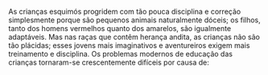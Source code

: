 ﻿As crianças esquimós progridem com tão pouca disciplina e correção simplesmente porque são pequenos animais naturalmente dóceis; os filhos, tanto dos homens vermelhos quanto dos amarelos, são igualmente adaptáveis. Mas nas raças que contêm herança andita, as crianças não são tão plácidas; esses jovens mais imaginativos e aventureiros exigem mais treinamento e disciplina. Os problemas modernos de educação das crianças tornaram-se crescentemente difíceis por causa de: